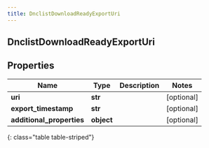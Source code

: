 ```yaml
---
title: DnclistDownloadReadyExportUri
---
```

## DnclistDownloadReadyExportUri

## Properties

|Name | Type | Description | Notes|
|------------ | ------------- | ------------- | -------------|
| **uri** | **str** |  | [optional] |
| **export_timestamp** | **str** |  | [optional] |
| **additional_properties** | **object** |  | [optional] |
{: class="table table-striped"}



